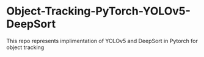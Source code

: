 # Object-Tracking-PyTorch-YOLOv5-DeepSort

This repo represents implimentation of YOLOv5 and DeepSort in Pytorch for object tracking

